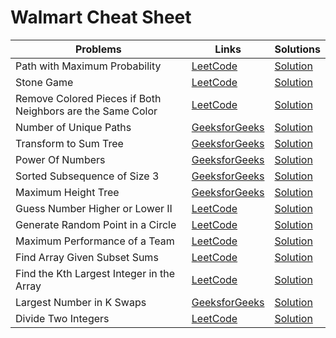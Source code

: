 <h1>Walmart Cheat Sheet</h1>

<table>
 <thead>
   <th>Problems</th>
   <th>Links</th>
  <th>Solutions</th>
 </thead>
 <tr>
   <td>Path with Maximum Probability</td>
   <td><a href="https://leetcode.com/problems/path-with-maximum-probability/" target="_blank">LeetCode</a></td>
   <td><a href="https://github.com/SantoshKumarSingh64/6Companies30days/blob/main/Walmart/Path%20with%20Maximum%20Probability/CPPSolution.cpp" target="_blank">Solution</a></td>
  </tr>
 <tr>
   <td>Stone Game</td>
   <td><a href="https://leetcode.com/problems/stone-game/" target="_blank">LeetCode</a></td>
   <td><a href="https://github.com/SantoshKumarSingh64/6Companies30days/blob/main/Walmart/Stone%20Game/CPPSolution.cpp" target="_blank">Solution</a></td>
  </tr>
 <tr>
   <td>Remove Colored Pieces if Both Neighbors are the Same Color</td>
   <td><a href="https://leetcode.com/problems/remove-colored-pieces-if-both-neighbors-are-the-same-color/" target="_blank">LeetCode</a></td>
   <td><a href="https://github.com/SantoshKumarSingh64/6Companies30days/blob/main/Walmart/Remove%20Colored%20Pieces%20if%20Both%20Neighbors%20are%20the%20Same%20Color/CPPSolution.cpp" target="_blank">Solution</a></td>
  </tr>
 <tr>
   <td>Number of Unique Paths</td>
   <td><a href="https://practice.geeksforgeeks.org/problems/number-of-unique-paths5339/1/" target="_blank">GeeksforGeeks</a></td>
   <td><a href="https://github.com/SantoshKumarSingh64/6Companies30days/blob/main/Walmart/Number%20of%20Unique%20Paths/CPPSolution.cpp" target="_blank">Solution</a></td>
  </tr>
 <tr>
   <td>Transform to Sum Tree</td>
   <td><a href="https://practice.geeksforgeeks.org/problems/transform-to-sum-tree/1/" target="_blank">GeeksforGeeks</a></td>
   <td><a href="https://github.com/SantoshKumarSingh64/6Companies30days/blob/main/Walmart/Transform%20to%20Sum%20Tree/CPPSolution.cpp" target="_blank">Solution</a></td>
  </tr>
 <tr>
   <td>Power Of Numbers</td>
   <td><a href="https://practice.geeksforgeeks.org/problems/power-of-numbers-1587115620/1" target="_blank">GeeksforGeeks</a></td>
   <td><a href="https://github.com/SantoshKumarSingh64/6Companies30days/blob/main/Walmart/Power%20Of%20Numbers/CPPSolution.cpp" target="_blank">Solution</a></td>
  </tr>
 <tr>
   <td>Sorted Subsequence of Size 3</td>
   <td><a href="https://practice.geeksforgeeks.org/problems/sorted-subsequence-of-size-3/1/" target="_blank">GeeksforGeeks</a></td>
   <td><a href="https://github.com/SantoshKumarSingh64/6Companies30days/blob/main/Walmart/Sorted%20subsequence%20of%20size%203/CPPSolution.cpp" target="_blank">Solution</a></td>
  </tr>
 <tr>
   <td>Maximum Height Tree</td>
   <td><a href="https://practice.geeksforgeeks.org/problems/maximum-height-tree4803/1" target="_blank">GeeksforGeeks</a></td>
   <td><a href="https://github.com/SantoshKumarSingh64/6Companies30days/blob/main/Walmart/Maximum%20Height%20Tree/CPPSolution.cpp" target="_blank">Solution</a></td>
  </tr>
 <tr>
   <td>Guess Number Higher or Lower II</td>
   <td><a href="https://leetcode.com/problems/guess-number-higher-or-lower-ii/" target="_blank">LeetCode</a></td>
   <td><a href="https://github.com/SantoshKumarSingh64/6Companies30days/blob/main/Walmart/Guess%20Number%20Higher%20or%20Lower%20II/CPPSolution.cpp" target="_blank">Solution</a></td>
  </tr>
 <tr>
   <td>Generate Random Point in a Circle</td>
   <td><a href="https://leetcode.com/problems/generate-random-point-in-a-circle/" target="_blank">LeetCode</a></td>
   <td><a href="https://github.com/SantoshKumarSingh64/6Companies30days/blob/main/Walmart/Generate%20Random%20Point%20in%20a%20Circle/CPPSolution.cpp" target="_blank">Solution</a></td>
  </tr>
 <tr>
   <td>Maximum Performance of a Team</td>
   <td><a href="https://leetcode.com/problems/maximum-performance-of-a-team/" target="_blank">LeetCode</a></td>
   <td><a href="https://github.com/SantoshKumarSingh64/6Companies30days/blob/main/Walmart/Maximum%20Performance%20of%20a%20Team/CPPSolution.cpp" target="_blank">Solution</a></td>
  </tr>
 <tr>
   <td>Find Array Given Subset Sums</td>
   <td><a href="https://leetcode.com/problems/find-array-given-subset-sums/" target="_blank">LeetCode</a></td>
   <td><a href="https://github.com/SantoshKumarSingh64/6Companies30days/blob/main/Walmart/Find%20Array%20Given%20Subset%20Sums/CPPSolutuion.cpp" target="_blank">Solution</a></td>
  </tr>
 <tr>
   <td>Find the Kth Largest Integer in the Array</td>
   <td><a href="https://leetcode.com/problems/find-the-kth-largest-integer-in-the-array/" target="_blank">LeetCode</a></td>
   <td><a href="https://github.com/SantoshKumarSingh64/6Companies30days/blob/main/Walmart/Find%20the%20Kth%20Largest%20Integer%20in%20the%20Array/CPPSolution.cpp" target="_blank">Solution</a></td>
  </tr>
 <tr>
   <td>Largest Number in K Swaps</td>
   <td><a href="https://practice.geeksforgeeks.org/problems/largest-number-in-k-swaps-1587115620/1/" target="_blank">GeeksforGeeks</a></td>
   <td><a href="https://github.com/SantoshKumarSingh64/6Companies30days/blob/main/Walmart/Largest%20number%20in%20K%20swaps/CPPSolution.cpp" target="_blank">Solution</a></td>
  </tr>
 <tr>
   <td>Divide Two Integers</td>
   <td><a href="https://leetcode.com/problems/divide-two-integers/" target="_blank">LeetCode</a></td>
   <td><a href="https://github.com/SantoshKumarSingh64/6Companies30days/blob/main/Walmart/Divide%20Two%20Integers/CPPSolution.cpp" target="_blank">Solution</a></td>
  </tr>
</table>
